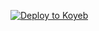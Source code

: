 [![Deploy to Koyeb](https://www.koyeb.com/static/images/deploy/button.svg)](https://app.koyeb.com/deploy?name=fb-dl-telegram-bot&repository=rasanjanapiumal99%2Ffb-dl-telegram-bot&branch=main&instance_type=free&instances_min=0&env%5BAPI_KEY%5D=sky%7C23f8d135360b03df4eb0522af9822f29c4481967&env%5BBOT_TOKEN%5D=7275302046%3AAAFilqwPGclcaSqrx2sQwdTjjwm9dbck46c&env%5BCHANNEL_ID%5D=%40skymansion_official)
